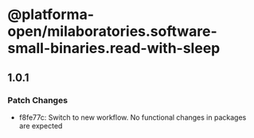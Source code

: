 # @platforma-open/milaboratories.software-small-binaries.read-with-sleep

## 1.0.1

### Patch Changes

- f8fe77c: Switch to new workflow. No functional changes in packages are expected
